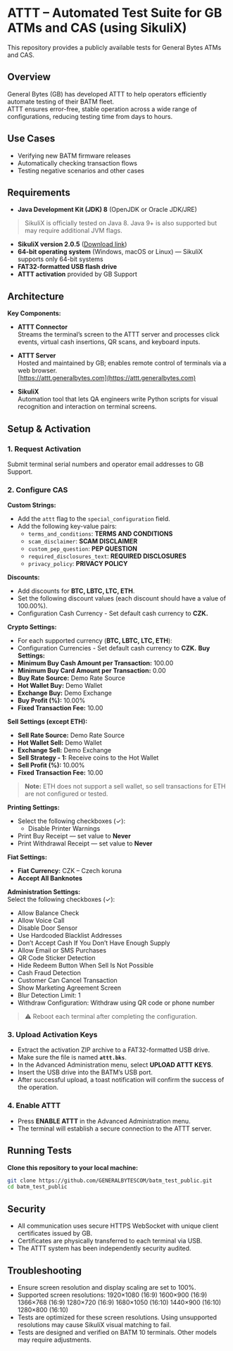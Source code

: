 # ATTT – Automated Test Suite for GB ATMs and CAS (using SikuliX)

This repository provides a publicly available tests for General Bytes ATMs and CAS.

## Overview

General Bytes (GB) has developed ATTT to help operators efficiently automate testing of their BATM fleet.  
ATTT ensures error-free, stable operation across a wide range of configurations, reducing testing time from days to hours.

## Use Cases

- Verifying new BATM firmware releases  
- Automatically checking transaction flows  
- Testing negative scenarios and other cases  

## Requirements

- **Java Development Kit (JDK) 8** (OpenJDK or Oracle JDK/JRE) 
> SikuliX is officially tested on Java 8. Java 9+ is also supported but may require additional JVM flags.

- **SikuliX version 2.0.5** ([Download link](https://raiman.github.io/SikuliX1/downloads.html))  
- **64-bit operating system** (Windows, macOS or Linux) — SikuliX supports only 64-bit systems  
- **FAT32-formatted USB flash drive**  
- **ATTT activation** provided by GB Support

## Architecture

**Key Components:**

- **ATTT Connector**  
  Streams the terminal’s screen to the ATTT server and processes click events, virtual cash insertions, QR scans, and keyboard inputs.

- **ATTT Server**  
  Hosted and maintained by GB; enables remote control of terminals via a web browser.  
  [https://attt.generalbytes.com](https://attt.generalbytes.com)

- **SikuliX**  
  Automation tool that lets QA engineers write Python scripts for visual recognition and interaction on terminal screens.

## Setup & Activation

### 1. Request Activation

Submit terminal serial numbers and operator email addresses to GB Support.

### 2. Configure CAS

**Custom Strings:**  
- Add the `attt` flag to the `special_configuration` field.  
- Add the following key-value pairs:  
  - `terms_and_conditions`: **TERMS AND CONDITIONS**  
  - `scam_disclaimer`: **SCAM DISCLAIMER**  
  - `custom_pep_question`: **PEP QUESTION**  
  - `required_disclosures_text`: **REQUIRED DISCLOSURES**  
  - `privacy_policy`: **PRIVACY POLICY**

**Discounts:**  
- Add discounts for **BTC, LBTC, LTC, ETH**.  
- Set the following discount values (each discount should have a value of 100.00%). 
- Configuration Cash Currency - Set default cash currency to **CZK.**

**Crypto Settings:**  
- For each supported currency (**BTC, LBTC, LTC, ETH**):
- Configuration Currencies - Set default cash currency to **CZK.**
**Buy Settings:**  
- **Minimum Buy Cash Amount per Transaction:** 100.00  
- **Minimum Buy Card Amount per Transaction:** 0.00  
- **Buy Rate Source:** Demo Rate Source  
- **Hot Wallet Buy:** Demo Wallet  
- **Exchange Buy:** Demo Exchange  
- **Buy Profit (%):** 10.00%  
- **Fixed Transaction Fee:** 10.00  

**Sell Settings (except ETH):**  
- **Sell Rate Source:** Demo Rate Source  
- **Hot Wallet Sell:** Demo Wallet  
- **Exchange Sell:** Demo Exchange  
- **Sell Strategy - 1:** Receive coins to the Hot Wallet  
- **Sell Profit (%):** 10.00%  
- **Fixed Transaction Fee:** 10.00  

> **Note:** ETH does not support a sell wallet, so sell transactions for ETH are not configured or tested.

**Printing Settings:**  
- Select the following checkboxes (✓):  
  - Disable Printer Warnings  
- Print Buy Receipt  — set value to **Never**
- Print Withdrawal Receipt — set value to **Never**

**Fiat Settings:**  
- **Fiat Currency:** CZK – Czech koruna  
- **Accept All Banknotes**

**Administration Settings:**  
Select the following checkboxes (✓):  
- Allow Balance Check  
- Allow Voice Call  
- Disable Door Sensor  
- Use Hardcoded Blacklist Addresses  
- Don’t Accept Cash If You Don’t Have Enough Supply  
- Allow Email or SMS Purchases  
- QR Code Sticker Detection  
- Hide Redeem Button When Sell Is Not Possible  
- Cash Fraud Detection  
- Customer Can Cancel Transaction  
- Show Marketing Agreement Screen
- Blur Detection Limit: 1  
- Withdraw Configuration: Withdraw using QR code or phone number

> ⚠️ Reboot each terminal after completing the configuration.

### 3. Upload Activation Keys

   - Extract the activation ZIP archive to a FAT32-formatted USB drive.  
   - Make sure the file is named **`attt.bks`**.
   - In the Advanced Administration menu, select **UPLOAD ATTT KEYS**.
   - Insert the USB drive into the BATM’s USB port.  
   - After successful upload, a toast notification will confirm the success of the operation.

### 4. Enable ATTT

- Press **ENABLE ATTT** in the Advanced Administration menu.
- The terminal will establish a secure connection to the ATTT server.

## Running Tests

**Clone this repository to your local machine:**

```bash
git clone https://github.com/GENERALBYTESCOM/batm_test_public.git
cd batm_test_public
```

## Security
- All communication uses secure HTTPS WebSocket with unique client certificates issued by GB.  
- Certificates are physically transferred to each terminal via USB.  
- The ATTT system has been independently security audited.


## Troubleshooting
- Ensure screen resolution and display scaling are set to 100%.  
- Supported screen resolutions:
        1920×1080 (16:9)
        1600×900  (16:9)
        1366×768  (16:9)
        1280×720  (16:9)
        1680×1050 (16:10)
        1440×900  (16:10)
        1280×800  (16:10)   
- Tests are optimized for these screen resolutions. Using unsupported resolutions may cause SikuliX visual matching to fail.
- Tests are designed and verified on BATM 10 terminals. Other models may require adjustments.
